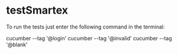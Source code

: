 # testSmartex

To run the tests just enter the following command in the terminal:

cucumber --tag '@login'
cucumber --tag '@invalid'
cucumber --tag '@blank'
